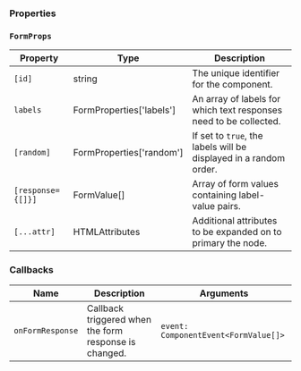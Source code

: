 ### Properties

### `FormProps`

| Property          | Type                            | Description                                                       |
| ----------------- | ------------------------------- | ----------------------------------------------------------------- |
| `[id]`            | string                          | The unique identifier for the component.                          |
| `labels`          | FormProperties['labels']        | An array of labels for which text responses need to be collected. |
| `[random]`        | FormProperties['random']        | If set to `true`, the labels will be displayed in a random order. |
| `[response={[]}]` | FormValue[]                     | Array of form values containing label-value pairs.                |
| `[...attr] `      | HTMLAttributes<HTMLFormElement> | Additional attributes to be expanded on to primary the node.                     |

### Callbacks

| Name             | Description                                           | Arguments                            |
| ---------------- | ----------------------------------------------------- | ------------------------------------ |
| `onFormResponse` | Callback triggered when the form response is changed. | `event: ComponentEvent<FormValue[]>` |
